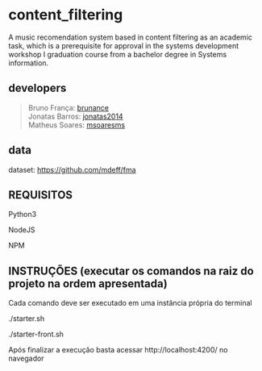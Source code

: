 # content_filtering
A music recomendation system based in content filtering as an academic task, which is a prerequisite for approval in the systems development workshop I graduation course from a bachelor degree in Systems information.

## developers
> Bruno França: <a href=https://github.com/brunance>brunance</a> <br>
> Jonatas Barros: <a href=https://github.com/jonatas2014>jonatas2014</a> <br>
> Matheus Soares: <a href=https://github.com/msoaresms>msoaresms</a> <br>

## data
dataset: https://github.com/mdeff/fma 





## REQUISITOS

Python3 

NodeJS

NPM

## INSTRUÇÕES (executar os comandos na raiz do projeto na ordem apresentada)
Cada comando deve ser executado em uma instância própria do terminal

./starter.sh

./starter-front.sh


Após finalizar a execução basta acessar http://localhost:4200/ no navegador
